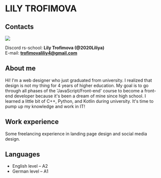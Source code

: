 # LILY TROFIMOVA
## Contacts
![](/rsschool-cv/My_avatar.jpg)

Discord rs-school: **Lily Trofimova (@2020Liliya)**  
E-mail: **trofimovaliliy4@gmail.com**

## About me
Hi! I'm a web designer who just graduated from university. I realized that design is not my thing for 4 years of higher education. My goal is to go through all phases of the 'JavaScript/Front-end' course to become a front-end developer because it's been a dream of mine since high school. I learned a little bit of C++, Python, and Kotlin during university. It's time to pump up my knowledge and work in IT!

## Work experience
Some freelancing experience in landing page design and social media design.

## Languages
* English level – A2
* German level – A1